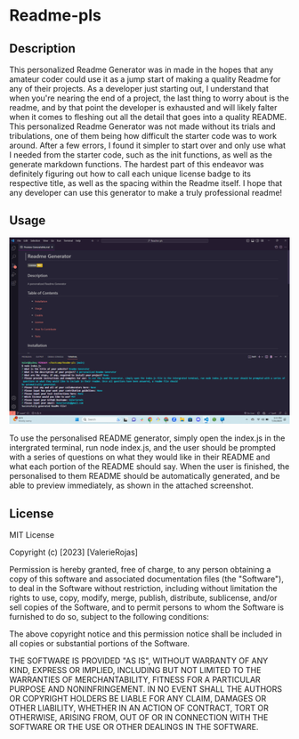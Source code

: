# Readme-pls

## Description

This personalized Readme Generator was in made in the hopes that any amateur coder could use it as a jump start of making a quality Readme for any of their projects. As a developer just starting out, I understand that when you're nearing the end of a project, the last thing to worry about is the readme, and by that point the developer is exhausted and will likely falter when it comes to fleshing out all the detail that goes into a quality README. This personalized Readme Generator was not made without its trials and tribulations, one of them being how difficult the starter code was to work around. After a few errors, I found it simpler to start over and only use what I needed from the starter code, such as the init functions, as well as the generate markdown functions. The hardest part of this endeavor was definitely figuring out how to call each unique license badge to its respective title, as well as the spacing within the Readme itself. I hope that any developer can use this generator to make a truly professional readme!

## Usage

![Screenshot of readme generator prompt questions and generated Readme file](<assets/images/Screenshot (63).png>)

To use the personalised README generator, simply open the index.js in the intergrated terminal, run node index.js, and the user should be prompted with a series of questions on what they would like in their README and what each portion of the README should say. When the user is finished, the personalised to them README should be automatically generated, and be able to preview immediately, as shown in the attached screenshot.

## License

MIT License

Copyright (c) [2023] [ValerieRojas]

Permission is hereby granted, free of charge, to any person obtaining a copy
of this software and associated documentation files (the "Software"), to deal
in the Software without restriction, including without limitation the rights
to use, copy, modify, merge, publish, distribute, sublicense, and/or sell
copies of the Software, and to permit persons to whom the Software is
furnished to do so, subject to the following conditions:

The above copyright notice and this permission notice shall be included in all
copies or substantial portions of the Software.

THE SOFTWARE IS PROVIDED "AS IS", WITHOUT WARRANTY OF ANY KIND, EXPRESS OR
IMPLIED, INCLUDING BUT NOT LIMITED TO THE WARRANTIES OF MERCHANTABILITY,
FITNESS FOR A PARTICULAR PURPOSE AND NONINFRINGEMENT. IN NO EVENT SHALL THE
AUTHORS OR COPYRIGHT HOLDERS BE LIABLE FOR ANY CLAIM, DAMAGES OR OTHER
LIABILITY, WHETHER IN AN ACTION OF CONTRACT, TORT OR OTHERWISE, ARISING FROM,
OUT OF OR IN CONNECTION WITH THE SOFTWARE OR THE USE OR OTHER DEALINGS IN THE
SOFTWARE.
